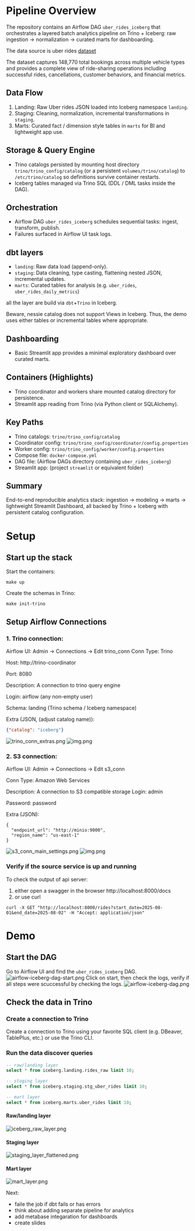 # Pipeline Overview

The repository contains an Airflow DAG `uber_rides_iceberg` that orchestrates a layered batch analytics pipeline on Trino + Iceberg: raw ingestion -> normalization -> curated marts for dashboarding.

The data source is uber rides [dataset](https://www.kaggle.com/datasets/yashdevladdha/uber-ride-analytics-dashboard?resource=download)

The dataset captures 148,770 total bookings across multiple vehicle types and provides a complete view of ride-sharing operations including successful rides, cancellations, customer behaviors, and financial metrics.



## Data Flow

1. Landing: Raw Uber rides JSON loaded into Iceberg namespace `landing`.
2. Staging: Cleaning, normalization, incremental transformations in `staging`.
3. Marts: Curated fact / dimension style tables in `marts` for BI and lightweight app use.

## Storage & Query Engine

- Trino catalogs persisted by mounting host directory `trino/trino_config/catalog` (or a persistent `volumes/trino/catalog`) to `/etc/trino/catalog` so definitions survive container restarts.
- Iceberg tables managed via Trino SQL (DDL / DML tasks inside the DAG).

## Orchestration

- Airflow DAG `uber_rides_iceberg` schedules sequential tasks: ingest, transform, publish.
- Failures surfaced in Airflow UI task logs.

## dbt layers
- `landing`: Raw data load (append-only).
- `staging`: Data cleaning, type casting, flattening nested JSON, incremental updates.
- `marts`: Curated tables for analysis (e.g. `uber_rides`, `uber_rides_daily_metrics`)

all the layer are build via `dbt`+`Trino` in Iceberg.

Beware, nessie catalog does not support Views in Iceberg. Thus, the demo uses either tables or incremental tables where appropriate.

## Dashboarding

- Basic Streamlit app provides a minimal exploratory dashboard over curated marts.

## Containers (Highlights)

- Trino coordinator and workers share mounted catalog directory for persistence.
- Streamlit app reading from Trino (via Python client or SQLAlchemy).

## Key Paths

- Trino catalogs: `trino/trino_config/catalog`
- Coordinator config: `trino/trino_config/coordinator/config.properties`
- Worker config: `trino/trino_config/worker/config.properties`
- Compose file: `docker-compose.yml`
- DAG file: (Airflow DAGs directory containing `uber_rides_iceberg`)
- Streamlit app: (project `streamlit` or equivalent folder)

## Summary

End-to-end reproducible analytics stack: ingestion -> modeling -> marts -> lightweight Streamlit Dashboard, all backed by Trino + Iceberg with persistent catalog configuration.




# Setup
## Start up the stack
Start the containers:
```shell
make up
````

Create the schemas in Trino:
```shell
make init-trino
```

## Setup Airflow Connections
### 1. Trino connection:
Airflow UI: Admin -> Connections -> Edit trino_conn
Conn Type: Trino

Host: http://trino-coordinator

Port: 8080

Description: A connection to trino query engine

Login: airflow (any non-empty user)

Schema: landing (Trino schema / Iceberg namespace)

Extra (JSON, (adjust catalog name)):
```json 
{"catalog": "iceberg"} 
```
![trino_conn_extras.png](images/trino_conn_extras.png)
![img.png](images/trino_conn_main_settings.png)
### 2. S3 connection:
 Airflow UI: Admin -> Connections -> Edit s3_conn

 Conn Type: Amazon Web Services

 Description: A connection to S3 compatible storage
 Login: admin

 Password: password

 Extra (JSON):
 

```shell
{
  "endpoint_url": "http://minio:9000",
  "region_name": "us-east-1"
}
```
![s3_conn_main_settings.png](images/s3_conn_main_settings.png)
![img.png](images/s3_conn_extras.png)

### Verify if the source service is up and running
To check the output of api server:
1. either open a swagger in the browser http://localhost:8000/docs
2. or use curl
```shell
curl -X GET "http://localhost:8000/rides?start_date=2025-08-01&end_date=2025-08-02" -H "Accept: application/json"
```


# Demo
## Start the DAG
Go to Airflow UI and find the `uber_rides_iceberg` DAG.
![airflow-iceberg-dag-start.png](images/airflow-iceberg-dag-start.png)
Click on start, then check the logs, verify if all steps were scuccessful by checking the logs.
![airflow-iceberg-dag.png](images/airflow-iceberg-dag.png)

## Check the data in Trino
### Create a connection to Trino 
Create a connection to Trino using your favorite SQL client (e.g. DBeaver, TablePlus, etc.) or use the Trino CLI.

### Run the data discover queries
```sql
-- raw/landing layer
select * from iceberg.landing.rides_raw limit 10;

-- staging layer
select * from iceberg.staging.stg_uber_rides limit 10;

-- mart layer
select * from iceberg.marts.uber_rides limit 10;
```
#### Raw/landing layer
![iceberg_raw_layer.png](images/iceberg/iceberg_raw_layer.png)

#### Staging layer
![staging_layer_flattened.png](images/iceberg/staging_layer_flattened.png)

#### Mart layer
![mart_layer.png](images/iceberg/mart_layer.png)


Next:
- faile the job if dbt fails or has errors
- think about adding separate pipeline for analytics
- add metabase integaration for dashboards
- create slides